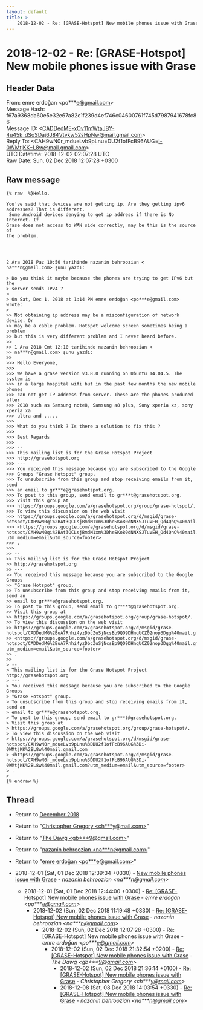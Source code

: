 ```yaml
---
layout: default
title: >
    2018-12-02 - Re: [GRASE-Hotspot] New mobile phones issue with Grase
---
```


# 2018-12-02 - Re: [GRASE-Hotspot] New mobile phones issue with Grase

## Header Data

From: emre erdoğan \<po***e@gmail.com\><br>
Message Hash: f67a9368da60e5e32e67a82c1f239d4ef746c04600761f745d7987941678fc86<br>
Message ID: \<CADDedME-xOv11mWtaJBY-4u45k_dSoSDaj6J84Vtvkw52sHpNw@mail.gmail.com\><br>
Reply To: \<CAH9wN0r_mdueLvb9pLnu=DU2f1ofFcB96AUG=i-0WMtjKK+L8w@mail.gmail.com\><br>
UTC Datetime: 2018-12-02 02:07:28 UTC<br>
Raw Date: Sun, 02 Dec 2018 12:07:28 +0300<br>

## Raw message

```
{% raw  %}Hello.

You've said that devices are not getting ip. Are they getting ipv6
addresses? That is different.
 Some Android devices denying to get ip address if there is No Internet. If
Grase does not access to WAN side correctly, may be this is the source of
the problem.




2 Ara 2018 Paz 10:50 tarihinde nazanin behroozian <
na***n@gmail.com> şunu yazdı:

> Do you think it maybe because the phones are trying to get IPv6 but the
> server sends IPv4 ?
>
> On Sat, Dec 1, 2018 at 1:14 PM emre erdoğan <po***e@gmail.com> wrote:
>
>> Not obtaining ip address may be a misconfiguration of network device. Or
>> may be a cable problem. Hotspot welcome screen sometimes being a problem
>> but this is very different problem and I never heard before.
>>
>> 1 Ara 2018 Cmt 12:10 tarihinde nazanin behroozian <
>> na***n@gmail.com> şunu yazdı:
>>
>>> Hello Everyone,
>>>
>>> We have a grase version v3.8.0 running on Ubuntu 14.04.5. The system is
>>> in a large hospital wifi but in the past few months the new mobile phones
>>> can not get IP address from server. These are the phones produced after
>>> 2018 such as Samsung note8, Samsung a8 plus, Sony xperia xz, sony xperia xa
>>> ultra and .....
>>>
>>> What do you think ? Is there a solution to fix this ?
>>>
>>> Best Regards
>>>
>>> --
>>> This mailing list is for the Grase Hotspot Project
>>> http://grasehotspot.org
>>> ---
>>> You received this message because you are subscribed to the Google
>>> Groups "Grase Hotspot" group.
>>> To unsubscribe from this group and stop receiving emails from it, send
>>> an email to gr***e@grasehotspot.org.
>>> To post to this group, send email to gr***t@grasehotspot.org.
>>> Visit this group at
>>> https://groups.google.com/a/grasehotspot.org/group/grase-hotspot/.
>>> To view this discussion on the web visit
>>> https://groups.google.com/a/grasehotspot.org/d/msgid/grase-hotspot/CAH9wN0qi%2BAt3QCLsjBmdM1xm%3DheSKo80dNNXSJTuVEH_Qd4QhQ%40mail.gmail.com
>>> <https://groups.google.com/a/grasehotspot.org/d/msgid/grase-hotspot/CAH9wN0qi%2BAt3QCLsjBmdM1xm%3DheSKo80dNNXSJTuVEH_Qd4QhQ%40mail.gmail.com?utm_medium=email&utm_source=footer>
>>> .
>>>
>> --
>> This mailing list is for the Grase Hotspot Project
>> http://grasehotspot.org
>> ---
>> You received this message because you are subscribed to the Google Groups
>> "Grase Hotspot" group.
>> To unsubscribe from this group and stop receiving emails from it, send an
>> email to gr***e@grasehotspot.org.
>> To post to this group, send email to gr***t@grasehotspot.org.
>> Visit this group at
>> https://groups.google.com/a/grasehotspot.org/group/grase-hotspot/.
>> To view this discussion on the web visit
>> https://groups.google.com/a/grasehotspot.org/d/msgid/grase-hotspot/CADDedMG%2BuA7Rhhi4yzDbcZuSjNcsBp9QO9DHnqUCZ02nop3Dgg%40mail.gmail.com
>> <https://groups.google.com/a/grasehotspot.org/d/msgid/grase-hotspot/CADDedMG%2BuA7Rhhi4yzDbcZuSjNcsBp9QO9DHnqUCZ02nop3Dgg%40mail.gmail.com?utm_medium=email&utm_source=footer>
>> .
>>
> --
> This mailing list is for the Grase Hotspot Project http://grasehotspot.org
> ---
> You received this message because you are subscribed to the Google Groups
> "Grase Hotspot" group.
> To unsubscribe from this group and stop receiving emails from it, send an
> email to gr***e@grasehotspot.org.
> To post to this group, send email to gr***t@grasehotspot.org.
> Visit this group at
> https://groups.google.com/a/grasehotspot.org/group/grase-hotspot/.
> To view this discussion on the web visit
> https://groups.google.com/a/grasehotspot.org/d/msgid/grase-hotspot/CAH9wN0r_mdueLvb9pLnu%3DDU2f1ofFcB96AUG%3Di-0WMtjKK%2BL8w%40mail.gmail.com
> <https://groups.google.com/a/grasehotspot.org/d/msgid/grase-hotspot/CAH9wN0r_mdueLvb9pLnu%3DDU2f1ofFcB96AUG%3Di-0WMtjKK%2BL8w%40mail.gmail.com?utm_medium=email&utm_source=footer>
> .
>
{% endraw %}
```

## Thread

+ Return to [December 2018](/archive/2018/12)

+ Return to "[Christopher Gregory <ch***y<span>@</span>mail.com>](/authors/ch___y_at_mail_com)"
+ Return to "[The Dawg <gb***9<span>@</span>gmail.com>](/authors/gb___9_at_gmail_com)"
+ Return to "[nazanin behroozian <na***n<span>@</span>gmail.com>](/authors/na___n_at_gmail_com)"
+ Return to "[emre erdoğan <po***e<span>@</span>gmail.com>](/authors/po___e_at_gmail_com)"

+ 2018-12-01 (Sat, 01 Dec 2018 12:39:34 +0330) - [New mobile phones issue with Grase](/archive/2018/12/d2fe2a1298f7fc72b72e606abaf33af22be8e0b6da64bb66cffc77cfe118b69e) - _nazanin behroozian \<na***n@gmail.com\>_
  + 2018-12-01 (Sat, 01 Dec 2018 12:44:00 +0300) - [Re: [GRASE-Hotspot] New mobile phones issue with Grase](/archive/2018/12/15f167928d33cf58abf5e15749bb5aadd196cbc37ec47b77c60ab150c5816b26) - _emre erdoğan \<po***e@gmail.com\>_
    + 2018-12-02 (Sun, 02 Dec 2018 11:19:48 +0330) - [Re: [GRASE-Hotspot] New mobile phones issue with Grase](/archive/2018/12/b4c064eb7c62314cfb64b95b8efa503370662698202d8ad360a284c1f63bf506) - _nazanin behroozian \<na***n@gmail.com\>_
      + 2018-12-02 (Sun, 02 Dec 2018 12:07:28 +0300) - Re: [GRASE-Hotspot] New mobile phones issue with Grase - _emre erdoğan \<po***e@gmail.com\>_
        + 2018-12-02 (Sun, 02 Dec 2018 21:32:54 +0200) - [Re: [GRASE-Hotspot] New mobile phones issue with Grase](/archive/2018/12/b9cec56be54a20cce3bc4c7173fd486123b36b4ed93f1e9b0a667c7b751b11b2) - _The Dawg \<gb***9@gmail.com\>_
          + 2018-12-02 (Sun, 02 Dec 2018 21:36:14 +0100) - [Re: [GRASE-Hotspot] New mobile phones issue with Grase](/archive/2018/12/ba8475c2f6117990ca646afc374471fc40a10ad703a5a9523ee6e7d36062520e) - _Christopher Gregory \<ch***y@mail.com\>_
          + 2018-12-08 (Sat, 08 Dec 2018 14:03:54 +0330) - [Re: [GRASE-Hotspot] New mobile phones issue with Grase](/archive/2018/12/d0ed8c9c093426a6070056f7d60dea7c420907e2451cb87945e6474cd35d2c77) - _nazanin behroozian \<na***n@gmail.com\>_

